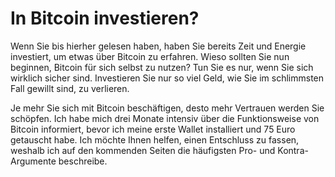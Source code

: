 # In Bitcoin investieren?

Wenn Sie bis hierher gelesen haben, haben Sie bereits Zeit und Energie investiert, um etwas über Bitcoin zu erfahren. Wieso sollten Sie nun beginnen, Bitcoin für sich selbst zu nutzen? Tun Sie es nur, wenn Sie sich wirklich sicher sind. Investieren Sie nur so viel Geld, wie Sie im schlimmsten Fall gewillt sind, zu verlieren. 

Je mehr Sie sich mit Bitcoin beschäftigen, desto mehr Vertrauen werden Sie schöpfen. Ich habe mich drei Monate intensiv über die Funktionsweise von Bitcoin informiert, bevor ich meine erste Wallet installiert und 75 Euro getauscht habe. Ich möchte Ihnen helfen, einen Entschluss zu fassen, weshalb ich auf den kommenden Seiten die häufigsten Pro- und Kontra-Argumente beschreibe. 
